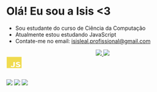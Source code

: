 # Olá! Eu sou a Isis <3

- Sou estudante do curso de Ciência da Computação
- Atualmente estou estudando JavaScript
- Contate-me no email: isisleal.profissional@gmail.com

<div align="center">
  <a href="https://github.com/isiscls">
  <img height="180em" src="https://github-readme-stats.vercel.app/api?username=isiscls&show_icons=true&theme=cobalt&include_all_commits=true&count_private=true"/>
  <img height="180em" src="https://github-readme-stats.vercel.app/api/top-langs/?username=isiscls&layout=compact&langs_count=7&theme=cobalt"/>
</div>
<img align="center" alt="Rafa-Js" height="30" width="40" src="https://raw.githubusercontent.com/devicons/devicon/master/icons/javascript/javascript-plain.svg">

##

<a href="https://instagram.com/izzy.cls" target="_blank"><img src="https://img.shields.io/badge/-Instagram-%23E4405F?style=for-the-badge&logo=instagram&logoColor=white" target="_blank"></a>
<a href="https://www.linkedin.com/in/isisleal" target="_blank"><img src="https://img.shields.io/badge/-LinkedIn-%230077B5?style=for-the-badge&logo=linkedin&logoColor=white" target="_blank"></a> 
<a href = "mailto:isisleal.profissional@gmail.com"><img src="https://img.shields.io/badge/-Gmail-%23333?style=for-the-badge&logo=gmail&logoColor=white" target="_blank"></a>
